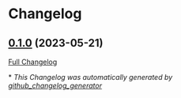 # Changelog

## [0.1.0](https://github.com/agrrh/tg-sender/tree/0.1.0) (2023-05-21)

[Full Changelog](https://github.com/agrrh/tg-sender/compare/a0b3362aa501ade65ba84ae372c2e28e39bc754e...0.1.0)



\* *This Changelog was automatically generated by [github_changelog_generator](https://github.com/github-changelog-generator/github-changelog-generator)*
